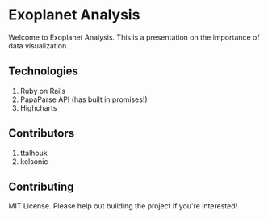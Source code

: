 # Exoplanet Analysis
Welcome to Exoplanet Analysis. This is a presentation on the importance of data visualization.

## Technologies
1. Ruby on Rails
2. PapaParse API (has built in promises!)
3. Highcharts

## Contributors
1. ttalhouk
2. kelsonic

## Contributing
MIT License. Please help out building the project if you're interested!
